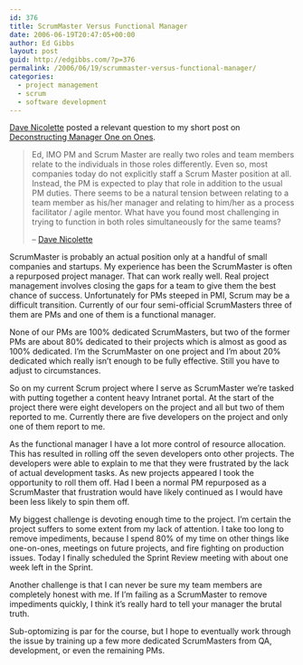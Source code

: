 ```yaml
---
id: 376
title: ScrumMaster Versus Functional Manager
date: 2006-06-19T20:47:05+00:00
author: Ed Gibbs
layout: post
guid: http://edgibbs.com/?p=376
permalink: /2006/06/19/scrummaster-versus-functional-manager/
categories:
  - project management
  - scrum
  - software development
---
```

[Dave Nicolette](http://dnicolet1.tripod.com/agile/) posted a relevant question to my short post on [Deconstructing Manager One on Ones](http://edgibbs.com/2006/06/15/deconstructing-manager-one-on-ones/).

> Ed, IMO PM and Scrum Master are really two roles and team members relate to the individuals in those roles differently. Even so, most companies today do not explicitly staff a Scrum Master position at all. Instead, the PM is expected to play that role in addition to the usual PM duties. There seems to be a natural tension between relating to a team member as his/her manager and relating to him/her as a process facilitator / agile mentor. What have you found most challenging in trying to function in both roles simultaneously for the same teams?
> 
> &#8211; [Dave Nicolette](http://edgibbs.com/2006/06/15/deconstructing-manager-one-on-ones/#comment-2832)

ScrumMaster is probably an actual position only at a handful of small companies and startups. My experience has been the ScrumMaster is often a repurposed project manager. That can work really well. Real project management involves closing the gaps for a team to give them the best chance of success. Unfortunately for PMs steeped in PMI, Scrum may be a difficult transition. Currently of our four semi-official ScrumMasters three of them are PMs and one of them is a functional manager.

None of our PMs are 100% dedicated ScrumMasters, but two of the former PMs are about 80% dedicated to their projects which is almost as good as 100% dedicated. I&#8217;m the ScrumMaster on one project and I&#8217;m about 20% dedicated which really isn&#8217;t enough to be fully effective. Still you have to adjust to circumstances.

So on my current Scrum project where I serve as ScrumMaster we&#8217;re tasked with putting together a content heavy Intranet portal. At the start of the project there were eight developers on the project and all but two of them reported to me. Currently there are five developers on the project and only one of them report to me.

As the functional manager I have a lot more control of resource allocation. This has resulted in rolling off the seven developers onto other projects. The developers were able to explain to me that they were frustrated by the lack of actual development tasks. As new projects appeared I took the opportunity to roll them off. Had I been a normal PM repurposed as a ScrumMaster that frustration would have likely continued as I would have been less likely to spin them off.

My biggest challenge is devoting enough time to the project. I&#8217;m certain the project suffers to some extent from my lack of attention. I take too long to remove impediments, because I spend 80% of my time on other things like one-on-ones, meetings on future projects, and fire fighting on production issues. Today I finally scheduled the Sprint Review meeting with about one week left in the Sprint. 

Another challenge is that I can never be sure my team members are completely honest with me. If I&#8217;m failing as a ScrumMaster to remove impediments quickly, I think it&#8217;s really hard to tell your manager the brutal truth.

Sub-optomizing is par for the course, but I hope to eventually work through the issue by training up a few more dedicated ScrumMasters from QA, development, or even the remaining PMs.